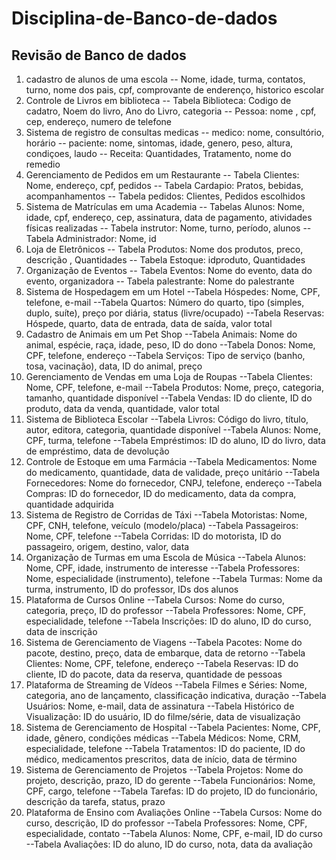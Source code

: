 # Disciplina-de-Banco-de-dados

## Revisão de Banco de dados 

1. cadastro de alunos de uma escola 
-- Nome, idade, turma, contatos, turno, nome dos pais, cpf, comprovante de enderenço, historico escolar
2. Controle de Livros em biblioteca
 -- Tabela Biblioteca: Codigo de cadatro, Noem do livro, Ano do Livro, categoria
 -- Pessoa: nome , cpf, cep, endereço, numero de telefone
3. Sistema de registro de consultas medicas 
-- medico: nome, consultório, horário
-- paciente: nome, sintomas, idade, genero, peso, altura, condiçoes, laudo
-- Receita: Quantidades, Tratamento, nome do remedio
4. Gerenciamento de Pedidos em um Restaurante
-- Tabela Clientes: Nome, endereço, cpf, pedidos
-- Tabela Cardapio: Pratos, bebidas, acompanhamentos
-- Tabela pedidos: Clientes, Pedidos escolhidos 
5. Sistema de Matrículas em uma Academia
-- Tabelas Alunos: Nome, idade, cpf, endereço, cep, assinatura, data de pagamento, atividades físicas realizadas
-- Tabela instrutor: Nome, turno, período, alunos
-- Tabela Administrador: Nome, id
6. Loja de Eletrônicos
-- Tabela Produtos: Nome dos produtos, preco, descrição , Quantidades
-- Tabela Estoque: idproduto, Quantidades
7. Organização de Eventos
-- Tabela Eventos: Nome do evento, data do evento, organizadora
-- Tabela palestrante: Nome do palestrante
8. Sistema de Hospedagem em um Hotel
--Tabela Hóspedes: Nome, CPF, telefone, e-mail
--Tabela Quartos: Número do quarto, tipo (simples, duplo, suíte), preço por diária, status (livre/ocupado)
--Tabela Reservas: Hóspede, quarto, data de entrada, data de saída, valor total
9. Cadastro de Animais em um Pet Shop
--Tabela Animais: Nome do animal, espécie, raça, idade, peso, ID do dono
--Tabela Donos: Nome, CPF, telefone, endereço
--Tabela Serviços: Tipo de serviço (banho, tosa, vacinação), data, ID do animal, preço
10. Gerenciamento de Vendas em uma Loja de Roupas
--Tabela Clientes: Nome, CPF, telefone, e-mail
--Tabela Produtos: Nome, preço, categoria, tamanho, quantidade disponível
--Tabela Vendas: ID do cliente, ID do produto, data da venda, quantidade, valor total
11. Sistema de Biblioteca Escolar
--Tabela Livros: Código do livro, título, autor, editora, categoria, quantidade disponível
--Tabela Alunos: Nome, CPF, turma, telefone
--Tabela Empréstimos: ID do aluno, ID do livro, data de empréstimo, data de devolução
12. Controle de Estoque em uma Farmácia
--Tabela Medicamentos: Nome do medicamento, quantidade, data de validade, preço unitário
--Tabela Fornecedores: Nome do fornecedor, CNPJ, telefone, endereço
--Tabela Compras: ID do fornecedor, ID do medicamento, data da compra, quantidade adquirida
13. Sistema de Registro de Corridas de Táxi
--Tabela Motoristas: Nome, CPF, CNH, telefone, veículo (modelo/placa)
--Tabela Passageiros: Nome, CPF, telefone
--Tabela Corridas: ID do motorista, ID do passageiro, origem, destino, valor, data
14. Organização de Turmas em uma Escola de Música
--Tabela Alunos: Nome, CPF, idade, instrumento de interesse
--Tabela Professores: Nome, especialidade (instrumento), telefone
--Tabela Turmas: Nome da turma, instrumento, ID do professor, IDs dos alunos
15. Plataforma de Cursos Online
--Tabela Cursos: Nome do curso, categoria, preço, ID do professor
--Tabela Professores: Nome, CPF, especialidade, telefone
--Tabela Inscrições: ID do aluno, ID do curso, data de inscrição
16. Sistema de Gerenciamento de Viagens
--Tabela Pacotes: Nome do pacote, destino, preço, data de embarque, data de retorno
--Tabela Clientes: Nome, CPF, telefone, endereço
--Tabela Reservas: ID do cliente, ID do pacote, data da reserva, quantidade de pessoas
17. Plataforma de Streaming de Vídeos
--Tabela Filmes e Séries: Nome, categoria, ano de lançamento, classificação indicativa, duração
--Tabela Usuários: Nome, e-mail, data de assinatura
--Tabela Histórico de Visualização: ID do usuário, ID do filme/série, data de visualização
18. Sistema de Gerenciamento de Hospital
--Tabela Pacientes: Nome, CPF, idade, gênero, condições médicas
--Tabela Médicos: Nome, CRM, especialidade, telefone
--Tabela Tratamentos: ID do paciente, ID do médico, medicamentos prescritos, data de início, data de término
19. Sistema de Gerenciamento de Projetos
--Tabela Projetos: Nome do projeto, descrição, prazo, ID do gerente
--Tabela Funcionários: Nome, CPF, cargo, telefone
--Tabela Tarefas: ID do projeto, ID do funcionário, descrição da tarefa, status, prazo
20. Plataforma de Ensino com Avaliações Online
--Tabela Cursos: Nome do curso, descrição, ID do professor
--Tabela Professores: Nome, CPF, especialidade, contato
--Tabela Alunos: Nome, CPF, e-mail, ID do curso
--Tabela Avaliações: ID do aluno, ID do curso, nota, data da avaliação